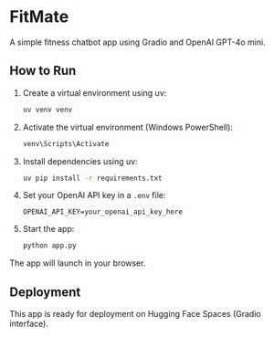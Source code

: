 # FitMate

A simple fitness chatbot app using Gradio and OpenAI GPT-4o mini.

## How to Run

1. Create a virtual environment using uv:
   ```bash
   uv venv venv
   ```
2. Activate the virtual environment (Windows PowerShell):
   ```bash
   venv\Scripts\Activate
   ```
3. Install dependencies using uv:
   ```bash
   uv pip install -r requirements.txt
   ```
4. Set your OpenAI API key in a `.env` file:
   ```
   OPENAI_API_KEY=your_openai_api_key_here
   ```
5. Start the app:
   ```bash
   python app.py
   ```

The app will launch in your browser.

## Deployment

This app is ready for deployment on Hugging Face Spaces (Gradio interface).
